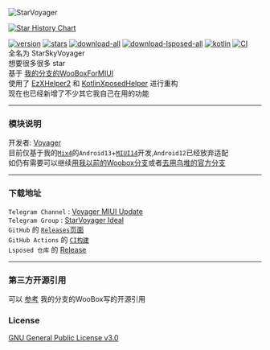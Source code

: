 ![StarVoyager](https://socialify.git.ci/hosizoraru/StarVoyager/image?description=1&font=Raleway&forks=1&issues=1&language=1&name=1&owner=1&pattern=Floating%20Cogs&pulls=1&stargazers=1&theme=Auto)

<a href="https://star-history.com/#hosizoraru/StarVoyager&Date">
  <picture>
    <source media="(prefers-color-scheme: dark)" srcset="https://api.star-history.com/svg?repos=hosizoraru/StarVoyager&type=Date&theme=dark" />
    <source media="(prefers-color-scheme: light)" srcset="https://api.star-history.com/svg?repos=hosizoraru/StarVoyager&type=Date" />
    <img alt="Star History Chart" src="https://api.star-history.com/svg?repos=hosizoraru/StarVoyager&type=Date" />
  </picture>
</a>


[![version](https://img.shields.io/github/v/release/hosizoraru/StarVoyager?style=for-the-badge)](https://github.com/hosizoraru/StarVoyager/releases) [![stars](https://img.shields.io/github/stars/hosizoraru/StarVoyager?style=for-the-badge)](https://github.com/hosizoraru/StarVoyager/stargazers) [![download-all](https://img.shields.io/github/downloads/hosizoraru/StarVoyager/total?style=for-the-badge)](https://t.me/VoyagerMIUIUpdate) [![download-lsposed-all](https://img.shields.io/github/downloads/Xposed-Modules-Repo/star.sky.voyager/total?style=for-the-badge)](https://modules.lsposed.org/module/star.sky.voyager) [![kotlin](https://img.shields.io/github/languages/top/hosizoraru/StarVoyager?style=for-the-badge)](https://github.com/search?q=repo%3Ahosizoraru%2FStarVoyager++language%3AKotlin&type=code) [![CI](https://img.shields.io/github/actions/workflow/status/hosizoraru/StarVoyager/android.yml?branch=star&style=for-the-badge)](https://github.com/hosizoraru/StarVoyager/actions)   
全名为 StarSkyVoyager  
想要很多很多 star  
基于 [我的分支的WooBoxForMIUI](https://github.com/hosizoraru/WooBoxForMIUI)  
使用了 [EzXHelper2](https://github.com/KyuubiRan/EzXHelper)
和 [KotlinXposedHelper](https://github.com/yujincheng08/BiliRoaming/blob/master/app/src/main/java/me/iacn/biliroaming/utils/KotlinXposedHelper.kt)
进行重构  
现在也已经新增了不少其它我自己在用的功能

---

### 模块说明

开发者: [Voyager](https://github.com/hosizoraru)  
目前仅基于我的[`Mix4`](https://zh.wikipedia.org/wiki/小米MIX_4)的`Android13`+[`MIUI14`](https://home.miui.com)开发,`Android12`已经放弃适配  
如仍有需要可以继续[用我以前的Woobox分支](https://github.com/hosizoraru/WooBoxForMIUI/actions)或者[去用乌堆的官方分支](https://github.com/Simplicity-Team/WooBoxForMIUI/actions)

---

### 下载地址

`Telegram Channel` :   [Voyager MIUI Update](https://t.me/VoyagerMIUIUpdate)  
`Telegram Group` : [StarVoyager Ideal](https://t.me/+xtTB-ijLrlY2ZjFl)  
`GitHub` 的 [`Releases`页面](https://github.com/hosizoraru/StarVoyager/releases)  
`GitHub Actions` 的 [`CI构建`](https://github.com/hosizoraru/StarVoyager/actions)  
`Lsposed 仓库` 的 [Release](https://github.com/Xposed-Modules-Repo/star.sky.voyager/releases)

---

### 第三方开源引用

可以 [参考](https://github.com/hosizoraru/WooBoxForMIUI) 我的分支的WooBox写的开源引用

### License

[GNU General Public License v3.0](https://github.com/hosizoraru/StarVoyager/blob/main/LICENSE)
